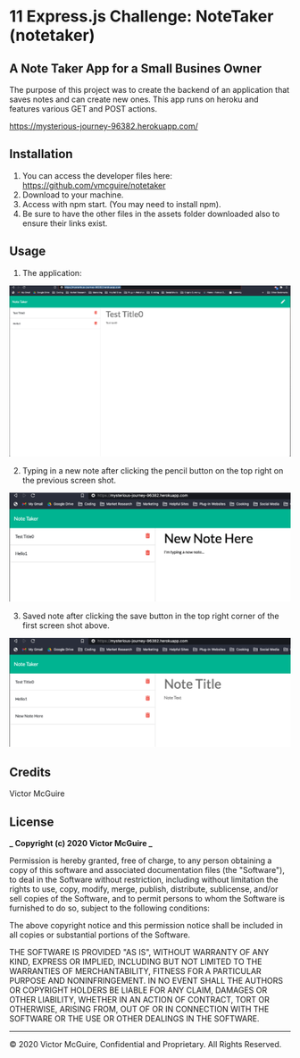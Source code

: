 # 11 Express.js Challenge: NoteTaker (notetaker)

## A Note Taker App for a Small Busines Owner

The purpose of this project was to create the backend of an application that saves notes and can create new ones. This app runs on heroku and features various GET and POST actions.

https://mysterious-journey-96382.herokuapp.com/

## Installation

1. You can access the developer files here: https://github.com/vmcguire/notetaker
2. Download to your machine.
3. Access with npm start. (You may need to install npm).
4. Be sure to have the other files in the assets folder downloaded also to ensure their links exist.

## Usage

1. The application:

![screenshot](public/assets/images/1.png)

2. Typing in a new note after clicking the pencil button on the top right on the previous screen shot.

![screenshot](public/assets/images/2.png)

3. Saved note after clicking the save button in the top right corner of the first screen shot above.

![screenshot](public/assets/images/3.png)

## Credits

Victor McGuire

## License

**_ Copyright (c) 2020 Victor McGuire _**

Permission is hereby granted, free of charge, to any person obtaining a copy
of this software and associated documentation files (the "Software"), to deal
in the Software without restriction, including without limitation the rights
to use, copy, modify, merge, publish, distribute, sublicense, and/or sell
copies of the Software, and to permit persons to whom the Software is
furnished to do so, subject to the following conditions:

The above copyright notice and this permission notice shall be included in all
copies or substantial portions of the Software.

THE SOFTWARE IS PROVIDED "AS IS", WITHOUT WARRANTY OF ANY KIND, EXPRESS OR
IMPLIED, INCLUDING BUT NOT LIMITED TO THE WARRANTIES OF MERCHANTABILITY,
FITNESS FOR A PARTICULAR PURPOSE AND NONINFRINGEMENT. IN NO EVENT SHALL THE
AUTHORS OR COPYRIGHT HOLDERS BE LIABLE FOR ANY CLAIM, DAMAGES OR OTHER
LIABILITY, WHETHER IN AN ACTION OF CONTRACT, TORT OR OTHERWISE, ARISING FROM,
OUT OF OR IN CONNECTION WITH THE SOFTWARE OR THE USE OR OTHER DEALINGS IN THE
SOFTWARE.

---

© 2020 Victor McGuire, Confidential and Proprietary. All Rights Reserved.
